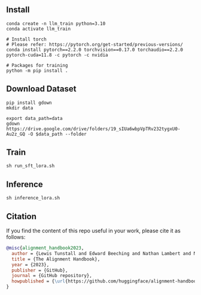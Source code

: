 ## Install
```
conda create -n llm_train python=3.10
conda activate llm_train
```
```
# Install torch
# Please refer: https://pytorch.org/get-started/previous-versions/
conda install pytorch==2.2.0 torchvision==0.17.0 torchaudio==2.2.0 pytorch-cuda=11.8 -c pytorch -c nvidia
```

```
# Packages for training
python -m pip install .
```

## Download Dataset
```
pip install gdown
mkdir data
```

```
export data_path=data
gdown https://drive.google.com/drive/folders/19_sIUa6wbpVpTRv232tygxU0-Au2z_GQ -O $data_path --folder
```


## Train
```
sh run_sft_lora.sh
```

## Inference
```
sh inference_lora.sh
```

## Citation

If you find the content of this repo useful in your work, please cite it as follows:

```bibtex
@misc{alignment_handbook2023,
  author = {Lewis Tunstall and Edward Beeching and Nathan Lambert and Nazneen Rajani and Shengyi Huang and Kashif Rasul and Alexander M. Rush and Thomas Wolf},
  title = {The Alignment Handbook},
  year = {2023},
  publisher = {GitHub},
  journal = {GitHub repository},
  howpublished = {\url{https://github.com/huggingface/alignment-handbook}}
}
```
